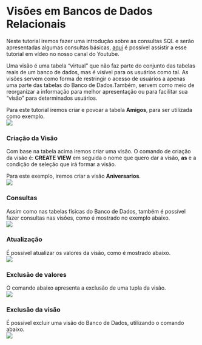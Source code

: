 # Visões em Bancos de Dados Relacionais

Neste tutorial iremos fazer uma introdução sobre as consultas SQL e serão apresentadas algumas consultas básicas, [aqui](https://www.youtube.com/watch?v=8OUp7J0LEms) é possível assistir a esse tutorial em vídeo no nosso canal do Youtube. 

Uma visão é uma tabela “virtual” que não faz parte do conjunto das tabelas reais de um banco de dados, mas é visível para os usuários como tal.
As visões servem como forma de restringir o acesso de usuários a apenas uma parte das tabelas do Banco de Dados.Também, servem como meio de reorganizar a informação para melhor apresentação ou para facilitar sua “visão” para determinados usuários.

Para este tutorial iremos criar e povoar a tabela **Amigos**, para ser utilizada como exemplo.  
![](https://github.com/ciencia-de-dados-pratica/GEAM-basico/blob/master/2020/Bruno%20-%20BD%20Relacionais%20-%20Visoes/Imagens/criacao-da-tabela.png)

### Criação da Visão
Com base na tabela acima iremos criar uma visão. O comando de criação da visão é: **CREATE VIEW** em seguida o nome que quero dar a visão, **as** e a condição de seleção que irá formar a visão.

Para este exemplo, iremos criar a visão **Aniversarios**.  
![](https://github.com/ciencia-de-dados-pratica/GEAM-basico/blob/master/2020/Bruno%20-%20BD%20Relacionais%20-%20Visoes/Imagens/criacao-da-visao.png)

### Consultas
Assim como nas tabelas físicas do Banco de Dados, também é possível fazer consultas nas visões, como é mostrado no exemplo abaixo.  
![](https://github.com/ciencia-de-dados-pratica/GEAM-basico/blob/master/2020/Bruno%20-%20BD%20Relacionais%20-%20Visoes/Imagens/consulta.png)

### Atualização
É possível atualizar os valores da visão, como é mostrado abaixo.  
![](https://github.com/ciencia-de-dados-pratica/GEAM-basico/blob/master/2020/Bruno%20-%20BD%20Relacionais%20-%20Visoes/Imagens/atualizacao.png)

### Exclusão de valores
O comando abaixo apresenta a exclusão de uma tupla da visão.  
![](https://github.com/ciencia-de-dados-pratica/GEAM-basico/blob/master/2020/Bruno%20-%20BD%20Relacionais%20-%20Visoes/Imagens/delete.png)

### Exclusão da visão
É possível excluir uma visão do Banco de Dados, utilizando o comando abaixo.  
![](https://github.com/ciencia-de-dados-pratica/GEAM-basico/blob/master/2020/Bruno%20-%20BD%20Relacionais%20-%20Visoes/Imagens/drop.png)



